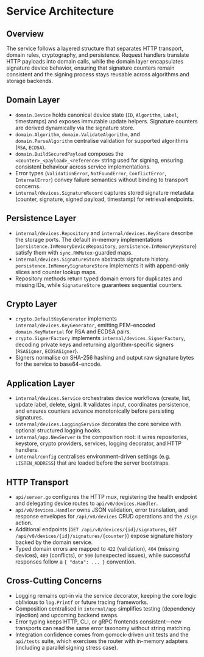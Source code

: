 # Service Architecture

## Overview
The service follows a layered structure that separates HTTP transport, domain rules, cryptography, and persistence. Request handlers translate HTTP payloads into domain calls, while the domain layer encapsulates signature device behavior, ensuring that signature counters remain consistent and the signing process stays reusable across algorithms and storage backends.

## Domain Layer
- `domain.Device` holds canonical device state (`ID`, `Algorithm`, `Label`, timestamps) and exposes immutable update helpers. Signature counters are derived dynamically via the signature store.
- `domain.Algorithm`, `domain.ValidateAlgorithm`, and `domain.ParseAlgorithm` centralise validation for supported algorithms (`RSA`, `ECDSA`).
- `domain.BuildSecuredPayload` composes the `<counter>_<payload>_<reference>` string used for signing, ensuring consistent behaviour across service implementations.
- Error types (`ValidationError`, `NotFoundError`, `ConflictError`, `InternalError`) convey failure semantics without binding to transport concerns.
- `internal/devices.SignatureRecord` captures stored signature metadata (counter, signature, signed payload, timestamp) for retrieval endpoints.

## Persistence Layer
- `internal/devices.Repository` and `internal/devices.KeyStore` describe the storage ports. The default in-memory implementations (`persistence.InMemoryDeviceRepository`, `persistence.InMemoryKeyStore`) satisfy them with `sync.RWMutex`-guarded maps.
- `internal/devices.SignatureStore` abstracts signature history. `persistence.InMemorySignatureStore` implements it with append-only slices and counter lookup maps.
- Repository methods return typed domain errors for duplicates and missing IDs, while `SignatureStore` guarantees sequential counters.

## Crypto Layer
- `crypto.DefaultKeyGenerator` implements `internal/devices.KeyGenerator`, emitting PEM-encoded `domain.KeyMaterial` for RSA and ECDSA pairs.
- `crypto.SignerFactory` implements `internal/devices.SignerFactory`, decoding private keys and returning algorithm-specific signers (`RSASigner`, `ECDSASigner`).
- Signers normalise on SHA-256 hashing and output raw signature bytes for the service to base64-encode.

## Application Layer
- `internal/devices.Service` orchestrates device workflows (create, list, update label, delete, sign). It validates input, coordinates persistence, and ensures counters advance monotonically before persisting signatures.
- `internal/devices.LoggingService` decorates the core service with optional structured logging hooks.
- `internal/app.NewServer` is the composition root: it wires repositories, keystore, crypto providers, services, logging decorator, and HTTP handlers.
- `internal/config` centralises environment-driven settings (e.g. `LISTEN_ADDRESS`) that are loaded before the server bootstraps.

## HTTP Transport
- `api/server.go` configures the HTTP mux, registering the health endpoint and delegating device routes to `api/v0/devices.Handler`.
- `api/v0/devices.Handler` owns JSON validation, error translation, and response envelopes for `/api/v0/devices` CRUD operations and the `/sign` action.
- Additional endpoints (`GET /api/v0/devices/{id}/signatures`, `GET /api/v0/devices/{id}/signatures/{counter}`) expose signature history backed by the domain service.
- Typed domain errors are mapped to `422` (validation), `404` (missing devices), `409` (conflicts), or `500` (unexpected issues), while successful responses follow a `{ "data": ... }` convention.

## Cross-Cutting Concerns
- Logging remains opt-in via the service decorator, keeping the core logic oblivious to `log.Printf` or future tracing frameworks.
- Composition centralised in `internal/app` simplifies testing (dependency injection) and upcoming backend swaps.
- Error typing keeps HTTP, CLI, or gRPC frontends consistent—new transports can read the same error taxonomy without string matching.
- Integration confidence comes from gomock-driven unit tests and the `api/tests` suite, which exercises the router with in-memory adapters (including a parallel signing stress case).
